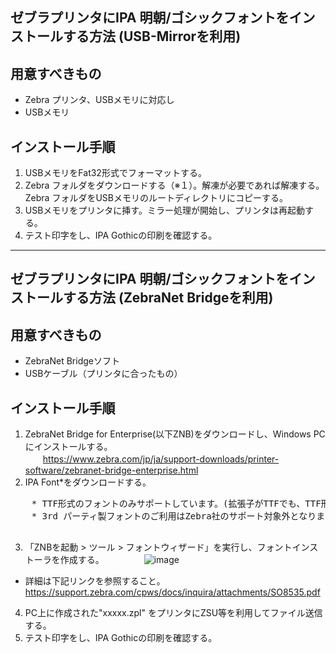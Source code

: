  
 ## ゼブラプリンタにIPA 明朝/ゴシックフォントをインストールする方法 (USB-Mirrorを利用)  
   
 ## 用意すべきもの
 - Zebra プリンタ、USBメモリに対応し
 - USBメモリ  
    
 
 ## インストール手順
 1. USBメモリをFat32形式でフォーマットする。
 2. Zebra フォルダをダウンロードする（※１）。解凍が必要であれば解凍する。Zebra フォルダをUSBメモリのルートディレクトリにコピーする。
 3. USBメモリをプリンタに挿す。ミラー処理が開始し、プリンタは再起動する。
 5. テスト印字をし、IPA Gothicの印刷を確認する。  
 
     
   
   --------
   
     
     
    
 ## ゼブラプリンタにIPA 明朝/ゴシックフォントをインストールする方法 (ZebraNet Bridgeを利用)  
     
     
 ## 用意すべきもの
 - ZebraNet Bridgeソフト
 - USBケーブル（プリンタに合ったもの）
   
   
 ## インストール手順   
 1. ZebraNet Bridge for Enterprise(以下ZNB)をダウンロードし、Windows PCにインストールする。  
 　　https://www.zebra.com/jp/ja/support-downloads/printer-software/zebranet-bridge-enterprise.html  
 2. IPA Font*をダウンロードする。 
 <pre>
    * TTF形式のフォントのみサポートしています。(拡張子がTTFでも、TTF形式でないフォントが存在します）
    * 3rd パーティ製フォントのご利用はZebra社のサポート対象外となりますので、動作検証の上でご利用ください。
 </pre>
 3. 「ZNBを起動 > ツール > フォントウィザード」を実行し、フォントインストーラを作成する。
 　　
 　　![image](https://user-images.githubusercontent.com/111269302/225861512-4cc75e1e-fc56-4416-aa0e-a0aca64b9c06.png)
   
   * 詳細は下記リンクを参照すること。  
   https://support.zebra.com/cpws/docs/inquira/attachments/SO8535.pdf  

 4. PC上に作成された"xxxxx.zpl" をプリンタにZSU等を利用してファイル送信する。
 5. テスト印字をし、IPA Gothicの印刷を確認する。  
